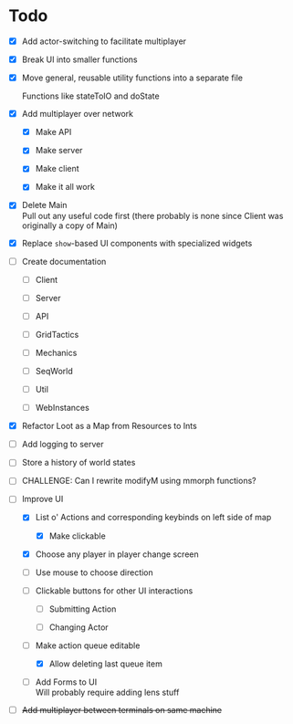 # Todo

*   [x] Add actor-switching to facilitate multiplayer

*   [x] Break UI into smaller functions

*   [x] Move general, reusable utility functions into a separate file

    Functions like stateToIO and doState

*   [x] Add multiplayer over network

    *   [x] Make API

    *   [x] Make server

    *   [x] Make client

    *   [x] Make it all work

*   [x] Delete Main\
    Pull out any useful code first (there probably is none since Client was originally a copy of Main)

*   [x] Replace `show`-based UI components with specialized widgets

*   [ ] Create documentation

    *   [ ] Client

    *   [ ] Server

    *   [ ] API

    *   [ ] GridTactics

    *   [ ] Mechanics

    *   [ ] SeqWorld

    *   [ ] Util

    *   [ ] WebInstances

*   [x] Refactor Loot as a Map from Resources to Ints

*   [ ] Add logging to server

*   [ ] Store a history of world states

*   [ ] CHALLENGE: Can I rewrite modifyM using mmorph functions?

*   [ ] Improve UI

    *   [x] List o' Actions and corresponding keybinds on left side of map

        *   [x] Make clickable

    *   [x] Choose any player in player change screen

    *   [ ] Use mouse to choose direction

    *   [ ] Clickable buttons for other UI interactions

        *   [ ] Submitting Action

        *   [ ] Changing Actor

    *   [ ] Make action queue editable

        *   [x] Allow deleting last queue item

    *   [ ] Add Forms to UI\
        Will probably require adding lens stuff

*   [ ] ~~Add multiplayer between terminals on same machine~~
